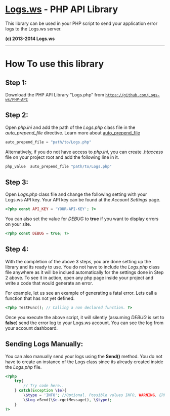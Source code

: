 [Logs.ws](http://logs.ws/) - PHP API Library
==================================================

This library can be used in your PHP script to send your application error logs to the Logs.ws server.

**(c) 2013-2014 Logs.ws**

<hr>

# How To use this library #

## Step 1: ##
Download the PHP API Library “Logs.php” from 
<code>https://github.com/Logs-ws/PHP-API</code>

## Step 2: ##
Open _php.ini_ and add the path of the _Logs.php_ class file in the _auto_prepend_file_ directive.
Learn more about [auto_prepend_file](http://docs.php.net/manual/en/ini.core.php#ini.auto-prepend-file)
```php
auto_prepend_file = "path/to/Logs.php"
```

Alternatively, if you do not have access to _php.ini_, you can create _.htaccess_ file on your project root and add the following line in it.
```php
php_value  auto_prepend_file "path/to/Logs.php"
```


## Step 3: ##
Open _Logs.php_ class file and change the following setting with your Logs.ws API key. Your API key can be found at the _Account Settings_ page.
```php
<?php const API_KEY = 'YOUR-API-KEY'; ?>
```

You can also set the value for _DEBUG_ to **true** if you want to display errors on your site.
```php
<?php const DEBUG = true; ?>
```

## Step 4: ##
With the completion of the above 3 steps, you are done setting up the library and its ready to use. You do not have to include the _Logs.php_ class file anywhere as it will be inclued automatically for the settings done in Step 2 above. To see it in action, open any php page inside your project and write a code that would generate an error. 

For example, let us see an example of generating a fatal error. Lets call a function that has not yet defined.

```php
<?php TestFunc(); // Calling a non declared function. ?>
```

Once you execute the above script, it will silently (assuming _DEBUG_ is set to **false**) send the error log to your Logs.ws account. You can see the log from your account dashboard.

## Sending Logs Manually: ##

You can also manually send your logs using the **Send()** method. You do not have to create an instance of the Logs class since its already created inside the _Logs.php_ file.

```php
<?php 
    try{
        // Try code here..
    } catch(Exception \$e){
        \$type = 'INFO'; //Optional. Possible values INFO, WARNING, ERROR.
        \$Log->Send(\$e->getMessage(), \$type); 
    }
?>
```